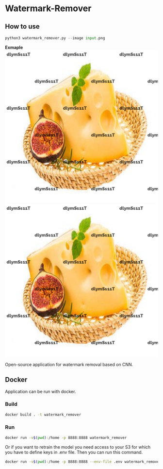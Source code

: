 # Watermark-Remover
## How to use

```python
python3 watermark_remover.py --image input.png
```

**Exmaple**
![alt text](test_images/input.png "Before")
![alt text](test_images/input.png "After")


Open-source application for watermark removal based on CNN. 

## Docker
Application can be run with docker. 

### Build

```bash
docker build . -t watermark_remover
```

### Run
```bash
docker run -v$(pwd):/home -p 8888:8888 watermark_remover
```

Or if you want to retrain the model you need access to your S3 for which you have to define keys in .env file. Then you can run this command. 

```bash
docker run -v$(pwd):/home -p 8888:8888 --env-file .env watermark_remover .env
```